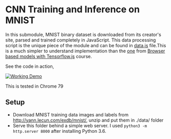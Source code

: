 # CNN Training and Inference on MNIST 

In this submodule, MNIST binary dataset is downloaded from its creator's site, parsed and trained completely in JavaScript. This data processing script is the unique piece of the module and can be found in [data.js](data.js) file.This is a much simpler to understand implementation than the [one](https://github.com/lmoroney/dlaicourse/blob/master/TensorFlow%20Deployment/Course%201%20-%20TensorFlow-JS/Week%202/Examples/data.js) from [Browser based models with Tensorflow.js](https://www.coursera.org/learn/browser-based-models-tensorflow/home/welcome) course.

See the code in action,

[![Working Demo](https://img.youtube.com/vi/m_VLpF_U0DM/0.jpg)](https://youtu.be/m_VLpF_U0DM "Multiclass Image Classification Training & Inference in Tensorflow JS")

This is tested in Chrome 79

## Setup
- Download MNIST training data images and labels from http://yann.lecun.com/exdb/mnist/, unzip and put them in ./data/ folder
- Serve this folder behind a simple web server. I used `python3 -m http.server 8000` after installing Python 3.6.
